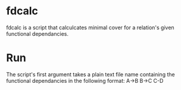 fdcalc
======

fdcalc is a script that calculcates minimal cover for a relation's given functional dependancies.

Run
===

The script's first argument takes a plain text file name containing the functional dependancies in the following format:
A->B
B->C
C-D
